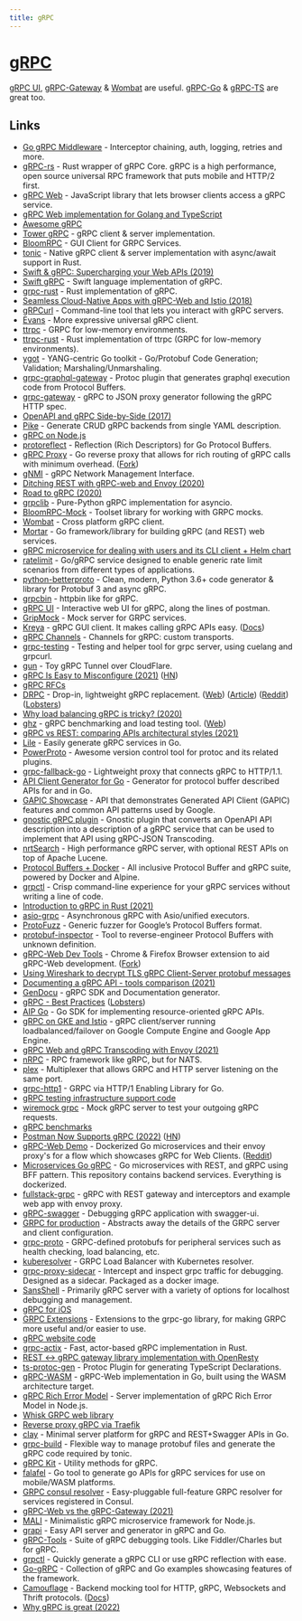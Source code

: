 ```yaml
---
title: gRPC
---
```


# [gRPC](https://grpc.io)

[gRPC UI](https://github.com/fullstorydev/grpcui), [gRPC-Gateway](https://github.com/grpc-ecosystem/grpc-gateway) & [Wombat](https://github.com/rogchap/wombat) are useful. [gRPC-Go](https://github.com/grpc/grpc-go) & [gRPC-TS](https://github.com/whisklabs/grpc-ts) are great too.

## Links

- [Go gRPC Middleware](https://github.com/grpc-ecosystem/go-grpc-middleware) - Interceptor chaining, auth, logging, retries and more.
- [gRPC-rs](https://github.com/pingcap/grpc-rs) - Rust wrapper of gRPC Core. gRPC is a high performance, open source universal RPC framework that puts mobile and HTTP/2 first.
- [gRPC Web](https://github.com/grpc/grpc-web) - JavaScript library that lets browser clients access a gRPC service.
- [gRPC Web implementation for Golang and TypeScript](https://github.com/improbable-eng/grpc-web)
- [Awesome gRPC](https://github.com/grpc-ecosystem/awesome-grpc)
- [Tower gRPC](https://github.com/tower-rs/tower-grpc) - gRPC client & server implementation.
- [BloomRPC](https://github.com/uw-labs/bloomrpc) - GUI Client for GRPC Services.
- [tonic](https://github.com/hyperium/tonic) - Native gRPC client & server implementation with async/await support in Rust.
- [Swift & gRPC: Supercharging your Web APIs (2019)](https://docs.google.com/presentation/d/1mKygo8MK6tlG1R6NUV8LN8o8OGzPN1H7hUqjygHkank/edit#slide=id.gc6f73a04f_0_0)
- [Swift gRPC](https://github.com/grpc/grpc-swift) - Swift language implementation of gRPC.
- [grpc-rust](https://github.com/stepancheg/grpc-rust) - Rust implementation of gRPC.
- [Seamless Cloud-Native Apps with gRPC-Web and Istio (2018)](https://venilnoronha.io/seamless-cloud-native-apps-with-grpc-web-and-istio)
- [gRPCurl](https://github.com/fullstorydev/grpcurl) - Command-line tool that lets you interact with gRPC servers.
- [Evans](https://github.com/ktr0731/evans) - More expressive universal gRPC client.
- [ttrpc](https://github.com/containerd/ttrpc) - GRPC for low-memory environments.
- [ttrpc-rust](https://github.com/containerd/ttrpc-rust) - Rust implementation of ttrpc (GRPC for low-memory environments).
- [ygot](https://github.com/openconfig/ygot) - YANG-centric Go toolkit - Go/Protobuf Code Generation; Validation; Marshaling/Unmarshaling.
- [grpc-graphql-gateway](https://github.com/ysugimoto/grpc-graphql-gateway) - Protoc plugin that generates graphql execution code from Protocol Buffers.
- [grpc-gateway](https://github.com/grpc-ecosystem/grpc-gateway) - gRPC to JSON proxy generator following the gRPC HTTP spec.
- [OpenAPI and gRPC Side-by-Side (2017)](https://medium.com/apis-and-digital-transformation/openapi-and-grpc-side-by-side-b6afb08f75ed)
- [Pike](https://github.com/sashabaranov/pike) - Generate CRUD gRPC backends from single YAML description.
- [gRPC on Node.js](https://github.com/grpc/grpc-node)
- [protoreflect](https://github.com/jhump/protoreflect) - Reflection (Rich Descriptors) for Go Protocol Buffers.
- [gRPC Proxy](https://github.com/mwitkow/grpc-proxy) - Go reverse proxy that allows for rich routing of gRPC calls with minimum overhead. ([Fork](https://github.com/vgough/grpc-proxy))
- [gNMI](https://github.com/openconfig/gnmi) - gRPC Network Management Interface.
- [Ditching REST with gRPC-web and Envoy (2020)](https://medium.com/swlh/ditching-rest-with-grpc-web-and-envoy-bfaa89a39b32)
- [Road to gRPC (2020)](https://blog.cloudflare.com/road-to-grpc/)
- [grpclib](https://github.com/vmagamedov/grpclib) - Pure-Python gRPC implementation for asyncio.
- [BloomRPC-Mock](https://github.com/uw-labs/bloomrpc-mock) - Toolset library for working with GRPC mocks.
- [Wombat](https://github.com/rogchap/wombat) - Cross platform gRPC client.
- [Mortar](https://github.com/go-masonry/mortar) - Go framework/library for building gRPC (and REST) web services.
- [gRPC microservice for dealing with users and its CLI client + Helm chart](https://github.com/maelvls/users-grpc)
- [ratelimit](https://github.com/envoyproxy/ratelimit) - Go/gRPC service designed to enable generic rate limit scenarios from different types of applications.
- [python-betterproto](https://github.com/danielgtaylor/python-betterproto) - Clean, modern, Python 3.6+ code generator & library for Protobuf 3 and async gRPC.
- [grpcbin](https://github.com/moul/grpcbin) - httpbin like for gRPC.
- [gRPC UI](https://github.com/fullstorydev/grpcui) - Interactive web UI for gRPC, along the lines of postman.
- [GripMock](https://github.com/tokopedia/gripmock) - Mock server for GRPC services.
- [Kreya](https://kreya.app/) - gRPC GUI client. It makes calling gRPC APIs easy. ([Docs](https://kreya.app/docs/getting-started))
- [gRPC Channels](https://github.com/fullstorydev/grpchan) - Channels for gRPC: custom transports.
- [grpc-testing](https://github.com/ryoya-fujimoto/grpc-testing) - Testing and helper tool for grpc server, using cuelang and grpcurl.
- [gun](https://github.com/Qv2ray/gun) - Toy gRPC Tunnel over CloudFlare.
- [gRPC Is Easy to Misconfigure (2021)](https://www.evanjones.ca/grpc-is-tricky.html) ([HN](https://news.ycombinator.com/item?id=26462438))
- [gRPC RFCs](https://github.com/grpc/proposal)
- [DRPC](https://github.com/storj/drpc/) - Drop-in, lightweight gRPC replacement. ([Web](https://storj.github.io/drpc/)) ([Article](https://www.storj.io/blog/introducing-drpc-our-replacement-for-grpc)) ([Reddit](https://www.reddit.com/r/golang/comments/mznppb/introducing_drpc_the_storj_replacement_for_grpc/)) ([Lobsters](https://lobste.rs/s/qo2qqk/introducing_drpc_our_replacement_for))
- [Why load balancing gRPC is tricky? (2020)](https://majidfn.com/blog/20201222-grpc-load-balancing/)
- [ghz](https://github.com/bojand/ghz) - gRPC benchmarking and load testing tool. ([Web](https://ghz.sh/))
- [gRPC vs REST: comparing APIs architectural styles (2021)](https://www.imaginarycloud.com/blog/grpc-vs-rest/)
- [Lile](https://github.com/lileio/lile) - Easily generate gRPC services in Go.
- [PowerProto](https://github.com/storyicon/powerproto) - Awesome version control tool for protoc and its related plugins.
- [grpc-fallback-go](https://github.com/googleapis/grpc-fallback-go) - Lightweight proxy that connects gRPC to HTTP/1.1.
- [API Client Generator for Go](https://github.com/googleapis/gapic-generator-go) - Generator for protocol buffer described APIs for and in Go.
- [GAPIC Showcase](https://github.com/googleapis/gapic-showcase) - API that demonstrates Generated API Client (GAPIC) features and common API patterns used by Google.
- [gnostic gRPC plugin](https://github.com/google/gnostic-grpc) - Gnostic plugin that converts an OpenAPI API description into a description of a gRPC service that can be used to implement that API using gRPC-JSON Transcoding.
- [nrtSearch](https://github.com/Yelp/nrtsearch) - High performance gRPC server, with optional REST APIs on top of Apache Lucene.
- [Protocol Buffers + Docker](https://github.com/znly/docker-protobuf) - All inclusive Protocol Buffer and gRPC suite, powered by Docker and Alpine.
- [grpctl](https://github.com/njhale/grpctl) - Crisp command-line experience for your gRPC services without writing a line of code.
- [Introduction to gRPC in Rust (2021)](https://romankudryashov.com/blog/2021/04/grpc-rust/)
- [asio-grpc](https://github.com/Tradias/asio-grpc) - Asynchronous gRPC with Asio/unified executors.
- [ProtoFuzz](https://github.com/trailofbits/protofuzz) - Generic fuzzer for Google’s Protocol Buffers format.
- [protobuf-inspector](https://github.com/mildsunrise/protobuf-inspector) - Tool to reverse-engineer Protocol Buffers with unknown definition.
- [gRPC-Web Dev Tools](https://github.com/SafetyCulture/grpc-web-devtools) - Chrome & Firefox Browser extension to aid gRPC-Web development. ([Fork](https://github.com/jrapoport/grpc-web-devtools))
- [Using Wireshark to decrypt TLS gRPC Client-Server protobuf messages](https://github.com/salrashid123/grpc_sslkeylog)
- [Documenting a gRPC API - tools comparison (2021)](https://blog.gendocu.com/posts/documenting-grpc/)
- [GenDocu](https://gendocu.com/) - gRPC SDK and Documentation generator.
- [gRPC - Best Practices](https://kreya.app/blog/grpc-best-practices/) ([Lobsters](https://lobste.rs/s/3bsg5h/grpc_best_practices))
- [AIP Go](https://github.com/einride/aip-go) - Go SDK for implementing resource-oriented gRPC APIs.
- [gRPC on GKE and Istio](https://github.com/salrashid123/gcegrpc) - gRPC client/server running loadbalanced/failover on Google Compute Engine and Google App Engine.
- [gRPC Web and gRPC Transcoding with Envoy (2021)](https://blog.salrashid.dev/articles/2021/grpc_web_and_transcoding_with_envoy/)
- [nRPC](https://github.com/nats-rpc/nrpc) - RPC framework like gRPC, but for NATS.
- [plex](https://github.com/phogolabs/plex) - Multiplexer that allows GRPC and HTTP server listening on the same port.
- [grpc-http1](https://github.com/stackrox/go-grpc-http1) - GRPC via HTTP/1 Enabling Library for Go.
- [gRPC testing infrastructure support code](https://github.com/grpc/test-infra)
- [wiremock grpc](https://github.com/mustakimali/wiremock-grpc-rs) - Mock gRPC server to test your outgoing gRPC requests.
- [gRPC benchmarks](https://github.com/LesnyRumcajs/grpc_bench)
- [Postman Now Supports gRPC (2022)](https://blog.postman.com/postman-now-supports-grpc/) ([HN](https://news.ycombinator.com/item?id=30176745))
- [gRPC-Web Demo](https://github.com/uid4oe/grpc-web-demo) - Dockerized Go microservices and their envoy proxy's for a flow which showcases gRPC for Web Clients. ([Reddit](https://www.reddit.com/r/golang/comments/sqthd7/go_and_grpc_is_just_so_intuitive_heres_a_detailed/))
- [Microservices Go gRPC](https://github.com/uid4oe/microservices-go-grpc) - Go microservices with REST, and gRPC using BFF pattern. This repository contains backend services. Everything is dockerized.
- [fullstack-grpc](https://github.com/SabariVig/fullstack-grpc) - gRPC with REST gateway and interceptors and example web app with envoy proxy.
- [gRPC-swagger](https://github.com/grpc-swagger/grpc-swagger) - Debugging gRPC application with swagger-ui.
- [GRPC for production](https://github.com/apssouza22/grpc-production-go) - Abstracts away the details of the GRPC server and client configuration.
- [grpc-proto](https://github.com/grpc/grpc-proto) - GRPC-defined protobufs for peripheral services such as health checking, load balancing, etc.
- [kuberesolver](https://github.com/sercand/kuberesolver) - GRPC Load Balancer with Kubernetes resolver.
- [grpc-proxy-sidecar](https://github.com/dialohq/grpc-proxy-sidecar) - Intercept and inspect grpc traffic for debugging. Designed as a sidecar. Packaged as a docker image.
- [SansShell](https://github.com/Snowflake-Labs/sansshell) - Primarily gRPC server with a variety of options for localhost debugging and management.
- [gRPC for iOS](https://github.com/grpc/grpc-ios)
- [GRPC Extensions](https://github.com/jhump/grpcext) - Extensions to the grpc-go library, for making GRPC more useful and/or easier to use.
- [gRPC website code](https://github.com/grpc/grpc.io)
- [grpc-actix](https://github.com/m10io/grpc-actix) - Fast, actor-based gRPC implementation in Rust.
- [REST <-> gRPC gateway library implementation with OpenResty](https://github.com/ysugimoto/lua-resty-grpc-gateway)
- [ts-protoc-gen](https://github.com/improbable-eng/ts-protoc-gen) - Protoc Plugin for generating TypeScript Declarations.
- [gRPC-WASM](https://github.com/johanbrandhorst/grpc-wasm) - gRPC-Web implementation in Go, built using the WASM architecture target.
- [gRPC Rich Error Model](https://github.com/markelog/grpc-rich-error-model) - Server implementation of gRPC Rich Error Model in Node.js.
- [Whisk GRPC web library](https://github.com/whisklabs/grpc-ts)
- [Reverse proxy gRPC via Traefik](https://github.com/LdDl/traefik-grpc-reverse-proxy)
- [clay](https://github.com/utrack/clay) - Minimal server platform for gRPC and REST+Swagger APIs in Go.
- [grpc-build](https://github.com/stefandanaita/grpc-build) - Flexible way to manage protobuf files and generate the gRPC code required by tonic.
- [gRPC Kit](https://github.com/chainguard-dev/go-grpc-kit) - Utility methods for gRPC.
- [falafel](https://github.com/lightninglabs/falafel) - Go tool to generate go APIs for gRPC services for use on mobile/WASM platforms.
- [GRPC consul resolver](https://github.com/mbobakov/grpc-consul-resolver) - Easy-pluggable full-feature GRPC resolver for services registered in Consul.
- [gRPC-Web vs the gRPC-Gateway (2021)](https://jbrandhorst.com/post/grpc-in-the-browser/)
- [MALI](https://github.com/malijs/mali) - Minimalistic gRPC microservice framework for Node.js.
- [grapi](https://github.com/izumin5210/grapi) - Easy API server and generator in gRPC and Go.
- [gRPC-Tools](https://github.com/bradleyjkemp/grpc-tools) - Suite of gRPC debugging tools. Like Fiddler/Charles but for gRPC.
- [grpctl](https://github.com/joshcarp/grpctl) - Quickly generate a gRPC CLI or use gRPC reflection with ease.
- [Go-gRPC](https://github.com/vladimirvivien/go-grpc) - Collection of gRPC and Go examples showcasing features of the framework.
- [Camouflage](https://github.com/testinggospels/camouflage) - Backend mocking tool for HTTP, gRPC, Websockets and Thrift protocols. ([Docs](https://testinggospels.github.io/camouflage/))
- [Why gRPC is great (2022)](https://twitter.com/kelseyhightower/status/1529573644262727680)